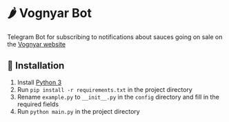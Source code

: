# 🌶 Vognyar Bot

Telegram Bot for subscribing to notifications about sauces going on sale on the [Vognyar website](https://vognyar.com/shop/)

## 🚀 Installation
1. Install [Python 3](https://www.python.org/downloads/)
2. Run `pip install -r requirements.txt` in the project directory
3. Rename `example.py` to `__init__.py` in the `config` directory and fill in the required fields
4. Run `python main.py` in the project directory
